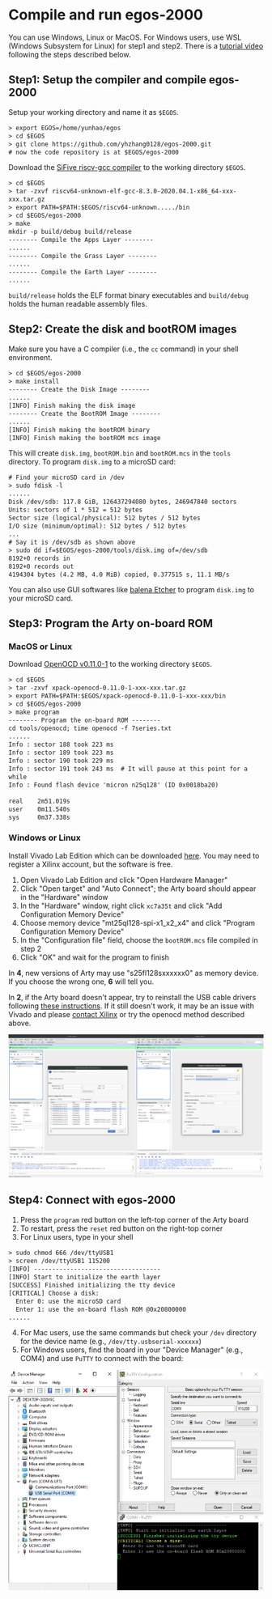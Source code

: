 # Compile and run egos-2000

You can use Windows, Linux or MacOS. For Windows users, use WSL (Windows Subsystem for Linux) for step1 and step2.
There is a [tutorial video](https://youtu.be/JDApdvnnz4A) following the steps described below.

## Step1: Setup the compiler and compile egos-2000

Setup your working directory and name it as `$EGOS`.

```shell
> export EGOS=/home/yunhao/egos
> cd $EGOS
> git clone https://github.com/yhzhang0128/egos-2000.git
# now the code repository is at $EGOS/egos-2000
```

Download the [SiFive riscv-gcc compiler](https://github.com/sifive/freedom-tools/releases/tag/v2020.04.0-Toolchain.Only) to the working directory `$EGOS`.

```shell
> cd $EGOS
> tar -zxvf riscv64-unknown-elf-gcc-8.3.0-2020.04.1-x86_64-xxx-xxx.tar.gz
> export PATH=$PATH:$EGOS/riscv64-unknown...../bin
> cd $EGOS/egos-2000
> make
mkdir -p build/debug build/release
-------- Compile the Apps Layer --------
......
-------- Compile the Grass Layer --------
......
-------- Compile the Earth Layer --------
......
```


`build/release` holds the ELF format binary executables and `build/debug` holds the human readable assembly files.

## Step2: Create the disk and bootROM images

Make sure you have a C compiler (i.e., the `cc` command) in your shell environment.

```shell
> cd $EGOS/egos-2000
> make install
-------- Create the Disk Image --------
......
[INFO] Finish making the disk image
-------- Create the BootROM Image --------
......
[INFO] Finish making the bootROM binary
[INFO] Finish making the bootROM mcs image
```

This will create `disk.img`, `bootROM.bin` and `bootROM.mcs` in the `tools` directory.
To program `disk.img` to a microSD card:

```shell
# Find your microSD card in /dev
> sudo fdisk -l
......
Disk /dev/sdb: 117.8 GiB, 126437294080 bytes, 246947840 sectors
Units: sectors of 1 * 512 = 512 bytes
Sector size (logical/physical): 512 bytes / 512 bytes
I/O size (minimum/optimal): 512 bytes / 512 bytes
...
# Say it is /dev/sdb as shown above
> sudo dd if=$EGOS/egos-2000/tools/disk.img of=/dev/sdb
8192+0 records in
8192+0 records out
4194304 bytes (4.2 MB, 4.0 MiB) copied, 0.377515 s, 11.1 MB/s
```

You can also use GUI softwares like [balena Etcher](https://www.balena.io/etcher/) to program `disk.img` to your microSD card.

## Step3: Program the Arty on-board ROM

### MacOS or Linux

Download [OpenOCD v0.11.0-1](https://github.com/xpack-dev-tools/openocd-xpack/releases/tag/v0.11.0-1) to the working directory `$EGOS`.

```shell
> cd $EGOS
> tar -zxvf xpack-openocd-0.11.0-1-xxx-xxx.tar.gz
> export PATH=$PATH:$EGOS/xpack-openocd-0.11.0-1-xxx-xxx/bin
> cd $EGOS/egos-2000
> make program
-------- Program the on-board ROM --------
cd tools/openocd; time openocd -f 7series.txt
......
Info : sector 188 took 223 ms
Info : sector 189 took 223 ms
Info : sector 190 took 229 ms
Info : sector 191 took 243 ms  # It will pause at this point for a while
Info : Found flash device 'micron n25q128' (ID 0x0018ba20)

real    2m51.019s
user    0m11.540s
sys     0m37.338s

```

### Windows or Linux
Install Vivado Lab Edition which can be downloaded [here](https://www.xilinx.com/support/download.html).
You may need to register a Xilinx account, but the software is free.

1. Open Vivado Lab Edition and click "Open Hardware Manager"
2. Click "Open target" and "Auto Connect"; the Arty board should appear in the "Hardware" window
3. In the "Hardware" window, right click `xc7a35t` and click "Add Configuration Memory Device"
4. Choose memory device "mt25ql128-spi-x1_x2_x4" and click "Program Configuration Memory Device"
5. In the "Configuration file" field, choose the `bootROM.mcs` file compiled in step 2
6. Click "OK" and wait for the program to finish

In **4**, new versions of Arty may use "s25fl128sxxxxxx0" as memory device. 
If you choose the wrong one, **6** will tell you.

In **2**, if the Arty board doesn't appear, try to reinstall the USB cable drivers following [these instructions](https://support.xilinx.com/s/article/59128?language=en_US). If it still doesn't work, it may be an issue with Vivado and please [contact Xilinx](https://support.xilinx.com/s/topic/0TO2E000000YKXgWAO/programmable-logic-io-bootconfiguration?language=en_US) or try the openocd method described above.

![This is an image](screenshots/vivado.png)


## Step4: Connect with egos-2000

1. Press the `program` red button on the left-top corner of the Arty board
2. To restart, press the `reset` red button on the right-top corner 
3. For Linux users, type in your shell
```shell
> sudo chmod 666 /dev/ttyUSB1
> screen /dev/ttyUSB1 115200
[INFO] -----------------------------------
[INFO] Start to initialize the earth layer
[SUCCESS] Finished initializing the tty device
[CRITICAL] Choose a disk:
  Enter 0: use the microSD card
  Enter 1: use the on-board flash ROM @0x20800000
......
```
4. For Mac users, use the same commands but check your `/dev` directory for the  device name (e.g., `/dev/tty.usbserial-xxxxxx`)
5. For Windows users, find the board in your "Device Manager" (e.g., COM4) and use `PuTTY` to connect with the board:

![This is an image](screenshots/putty.png)
